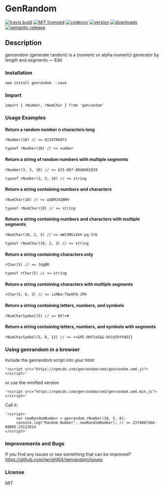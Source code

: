 # GenRandom
[![travis build](https://img.shields.io/travis/jwright04/genrandom.svg?style=flat-square)](https://travis-ci.org/jwright04/genrandom/builds)
[![MIT licensed](https://img.shields.io/badge/license-MIT-blue.svg)](https://en.wikipedia.org/wiki/MIT_License)
[![codecov](https://codecov.io/gh/jwright04/genrandom/branch/master/graph/badge.svg)](https://codecov.io/gh/jwright04/genrandom)
[![version](https://img.shields.io/npm/v/genrandom.svg?style=flat-square)](http://npm.im/genrandom)
[![downloads](https://img.shields.io/npm/dm/genrandom.svg?style=flat-square)](http://npm-stat.com/charts.html?package=genrandom&from=2016-08-11)
[![semantic-release](https://img.shields.io/badge/%20%20%F0%9F%93%A6%F0%9F%9A%80-semantic--release-e10079.svg?style=flat-square)](https://github.com/semantic-release/semantic-release)




## Description

genrandom (generate random) is a (numeric or alpha numeric) generator by length and segments — Edit

### Installation

```
npm install genrandom --save
```


### Import
```
import { rNumber, rNumChar } from 'genrandom'
```

### Usage Examples
#### Return a random number n characters long
```
rNumber(10) // <= 8210706073
```

```
typeof rNumber(10) // <= number
```

#### Return a string of random numbers with multiple segments
```
rNumber(3, 3, 10) // <= 615-807-8046602819
```

```
typeof rNumber(3, 3, 10) // <= string
```
#### Return a string containing numbers and characters
```
rNumChar(10) // <= wUDMJd1BRH
```

```
typeof rNumChar(10) // <= string
```

#### Return a string containing numbers and characters with multiple segments
```
rNumChar(10, 2, 3) // <= mW13MGs4Vh-pq-Itb
```

```
typeof rNumChar(10, 2, 3) // <= string
```

#### Return a string containing characters only
```
rChar(5) // <= JdgBR
```

```
typeof rChar(5) // <= string
```

#### Return a string containing characters with multiple segments
```
rChar(5, 6, 3) // <= izMEm-TmeOFQ-JPH
```

#### Return a string containing letters, numbers, and symbols
```
rNumCharSymbol(5) // <= 8V!<#
```

#### Return a string containing letters, numbers, and symbols with segments
```
rNumCharSymbol(5, 8, 12) // <= +<GPE-OHf3aS&&-kh)@IhYVdD2}
```

### Using genrandom in a browser
Include the genrandom script into your html:

```
'<script src="https://npmcdn.com/genrandom/umd/genrandom.umd.js"></script>'
``` 

or use the minified version

```
'<script src="https://npmcdn.com/genrandom/umd/genrandom.umd.min.js"></script>'
```

Call it:

```
'<script>
     var newRandomNumber = genrandom.rNumber(10, 5, 8);
     console.log("Random Number", newRandomNumber); // <= 2374867366-80085-23113014
</script>'
```

### Improvements and Bugs
If you find any issues or see something that can be improved?
<https://github.com/jwright04/genrandom/issues>


### License
MIT
